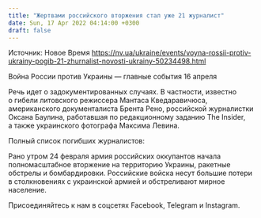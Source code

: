 ```yaml
---
title: "Жертвами российского вторжения стал уже 21 журналист"
date: Sun, 17 Apr 2022 04:14:00 +0300
draft: false
---
```

Источник: Новое Время https://nv.ua/ukraine/events/voyna-rossii-protiv-ukrainy-pogib-21-zhurnalist-novosti-ukrainy-50234498.html


Война России против Украины — главные события 16 апреля

Речь идет о задокументированных случаях. В частности, известно о гибели литовского режиссера Мантаса Кведаравичюса, американского документалиста Брента Рено, российской журналистки Оксана Баулина, работавшая по редакционному заданию The Insider, а также украинского фотографа Максима Левина.

Полный список погибших журналистов:

Рано утром 24 февраля армия российских оккупантов начала полномасштабное вторжение на территорию Украины, ракетные обстрелы и бомбардировки. Российские войска несут большие потери в столкновениях с украинской армией и обстреливают мирное население.

Присоединяйтесь к нам в соцсетях Facebook, Telegram и Instagram.
